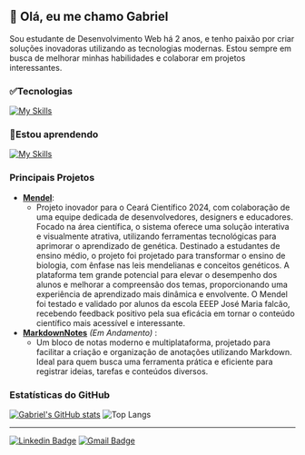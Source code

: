 ## 👋 Olá, eu me chamo Gabriel
Sou estudante de Desenvolvimento Web há 2 anos, e tenho paixão por criar soluções inovadoras utilizando as tecnologias modernas. Estou sempre em busca de melhorar minhas habilidades e colaborar em projetos interessantes.

<!---
Gabriel-Sousa-Dev/Gabriel-Sousa-Dev is a ✨ special ✨ repository because its `README.md` (this file) appears on your GitHub profile.
You can click the Preview link to take a look at your changes.
--->

### ✅️Tecnologias 
[![My Skills](https://go-skill-icons.vercel.app/api/icons?i=html,css,js,typescript,react,bootstrap,tailwindcss,git,github,npm,mysql,php)](https://skillicons.dev)
### 📖Estou aprendendo 
[![My Skills](https://go-skill-icons.vercel.app/api/icons?i=electron,reactnative&perline=6)](https://skillicons.dev)

### Principais Projetos
- **[Mendel](https://github.com/Matheus1415/Mendel)**:
   - Projeto inovador para o Ceará Científico 2024, com colaboração de uma equipe dedicada de desenvolvedores, designers e educadores. Focado na área científica, o sistema oferece uma solução interativa e visualmente atrativa, utilizando ferramentas tecnológicas para aprimorar o aprendizado de genética. Destinado a estudantes de ensino médio, o projeto foi projetado para transformar o ensino de biologia, com ênfase nas leis mendelianas e conceitos genéticos. A plataforma tem grande potencial para elevar o desempenho dos alunos e melhorar a compreensão dos temas, proporcionando uma experiência de aprendizado mais dinâmica e envolvente. O Mendel foi testado e validado por alunos da escola EEEP José Maria falcão, recebendo feedback positivo pela sua eficácia em tornar o conteúdo científico mais acessível e interessante. 
- **[MarkdownNotes](https://github.com/Gabriel-Sousa-Dev/MarkdownNotes)** *(Em Andamento)* :
  - Um bloco de notas moderno e multiplataforma, projetado para facilitar a criação e organização de anotações utilizando Markdown. Ideal para quem busca uma ferramenta prática e eficiente para registrar ideias, tarefas e conteúdos diversos.

### Estatísticas do GitHub
<p align="center">

[![Gabriel's GitHub stats](https://github-readme-stats.vercel.app/api?username=Gabriel-Sousa-Dev&theme=tokyonight)](https://github.com/anuraghazra/github-readme-stats)
![Top Langs](https://github-readme-stats.vercel.app/api/top-langs/?username=Gabriel-Sousa-Dev&layout=compact&theme=tokyonight)

</p>

---
[![Linkedin Badge](https://img.shields.io/badge/-LinkedIn-blue?style=flat-square&logo=LinkedIn&logoColor=white&link=https://www.linkedin.com/in/gabriel-de-sousa-almeida-812142342)](https://www.linkedin.com/in/gabriel-de-sousa-almeida-812142342)
[![Gmail Badge](https://img.shields.io/badge/-Gmail-%23EA4335?style=flat-square&logo=Gmail&logoColor=white&link=mailto:gabrieldesousa.dev@gmail.com)](mailto:gabrieldesousa.dev@gmail.com)
